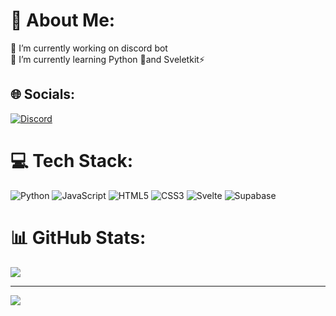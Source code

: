 # 💫 About Me:
🔭 I’m currently working on discord bot<br>🌱 I’m currently learning Python 🐍and Sveletkit⚡<br>


## 🌐 Socials:
[![Discord](https://img.shields.io/badge/Discord-%237289DA.svg?logo=discord&logoColor=white)](https://discordapp.com/users/519175029582200882) 

# 💻 Tech Stack:
![Python](https://img.shields.io/badge/python-3670A0?style=flat&logo=python&logoColor=ffdd54) ![JavaScript](https://img.shields.io/badge/javascript-%23323330.svg?style=flat&logo=javascript&logoColor=%23F7DF1E) ![HTML5](https://img.shields.io/badge/html5-%23E34F26.svg?style=flat&logo=html5&logoColor=white) ![CSS3](https://img.shields.io/badge/css3-%231572B6.svg?style=flat&logo=css3&logoColor=white) ![Svelte](https://img.shields.io/badge/svelte-%23f1413d.svg?style=flat&logo=svelte&logoColor=white) ![Supabase](https://img.shields.io/badge/Supabase-3ECF8E?style=flat&logo=supabase&logoColor=white)
# 📊 GitHub Stats:

![](https://github-readme-streak-stats.herokuapp.com/?user=Goofydoodle&theme=tokyonight&hide_border=false)<br>


---
[![](https://visitcount.itsvg.in/api?id=Goofydoodle&icon=5&color=6)](https://visitcount.itsvg.in)


